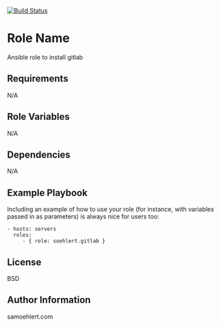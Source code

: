 [![Build Status](https://travis-ci.org/soehlert/ansible-role-gitlab.svg?branch=master)](https://travis-ci.org/soehlert/ansible-role-gitlab)

Role Name
=========

Ansible role to install gitlab

Requirements
------------

N/A

Role Variables
--------------

N/A

Dependencies
------------

N/A

Example Playbook
----------------

Including an example of how to use your role (for instance, with variables passed in as parameters) is always nice for users too:

    - hosts: servers
      roles:
         - { role: soehlert.gitlab }

License
-------

BSD

Author Information
------------------

samoehlert.com
